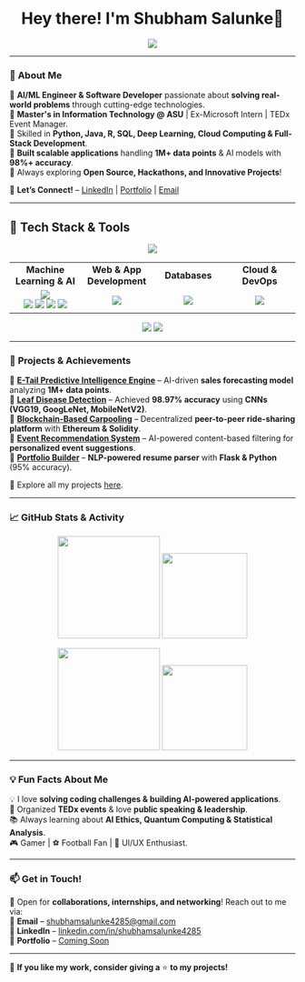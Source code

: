 <h1 align="center"> 
  Hey there! I'm Shubham Salunke👋 
</h1>


<p align="center">
  <img src="https://readme-typing-svg.herokuapp.com?color=F77F00&size=24&center=true&vCenter=true&width=500&lines=Software+Developer+%7C+AI%2FML+Engineer;Data+Scientist+%7C+Tech+Enthusiast;Coding+My+Way+to+the+Future+%F0%9F%9A%80" />
</p>

---

### 🚀 **About Me**  
🔹 **AI/ML Engineer & Software Developer** passionate about **solving real-world problems** through cutting-edge technologies.  
🔹 **Master's in Information Technology @ ASU** | Ex-Microsoft Intern | TEDx Event Manager.  
🔹 Skilled in **Python, Java, R, SQL, Deep Learning, Cloud Computing & Full-Stack Development**.  
🔹 **Built scalable applications** handling **1M+ data points** & AI models with **98%+ accuracy**.  
🔹 Always exploring **Open Source, Hackathons, and Innovative Projects**!  

📩 **Let’s Connect!** – [LinkedIn](https://www.linkedin.com/in/shubham-salunke-70346a289) | [Portfolio](#) | [Email](mailto:shubhamsalunke4285@gmail.com)  

---

## 🚀 Tech Stack & Tools  
<p align="center">
  <!-- Programming Languages -->
  <img src="https://skillicons.dev/icons?i=python,java,solidity,r,javascript&theme=dark" />
</p>

<table align="center">
  <tr>
    <td align="center" width="25%"><strong>Machine Learning & AI</strong></td>
    <td align="center" width="25%"><strong>Web & App Development</strong></td>
    <td align="center" width="25%"><strong>Databases</strong></td>
    <td align="center" width="25%"><strong>Cloud & DevOps</strong></td>
  </tr>
  <tr>
    <td align="center">
      <img src="https://skillicons.dev/icons?i=tensorflow,pytorch&theme=dark" /><br>
      <img src="https://img.shields.io/badge/Google%20Colab-F9AB00?style=for-the-badge&logo=googlecolab&logoColor=white" />
      <img src="https://img.shields.io/badge/Jupyter-F37626.svg?&style=for-the-badge&logo=Jupyter&logoColor=white" />
      <img src="https://img.shields.io/badge/Spyder-FF0000.svg?&style=for-the-badge&logo=spyder-ide&logoColor=white" />
      <img src="https://img.shields.io/badge/Anaconda-44A833.svg?&style=for-the-badge&logo=anaconda&logoColor=white" />
    </td>
    <td align="center">
      <img src="https://skillicons.dev/icons?i=flask,react,androidstudio&theme=dark" />
    </td>
    <td align="center">
      <img src="https://skillicons.dev/icons?i=mysql,mongodb&theme=dark" />
    </td>
    <td align="center">
      <img src="https://skillicons.dev/icons?i=aws,azure,git,github,docker,kubernetes&theme=dark" />
    </td>
  </tr>
</table>

<p align="center">
  <!-- Other Tools -->
  <img src="https://img.shields.io/badge/Ganache-EA7600?style=for-the-badge&logo=ethereum&logoColor=white" />
  <img src="https://skillicons.dev/icons?i=linux,vscode&theme=dark" />
</p>



---

### 🚀 **Projects & Achievements**  
📌 **[E-Tail Predictive Intelligence Engine](#)** – AI-driven **sales forecasting model** analyzing **1M+ data points**.  
📌 **[Leaf Disease Detection](#)** – Achieved **98.97% accuracy** using **CNNs (VGG19, GoogLeNet, MobileNetV2)**.  
📌 **[Blockchain-Based Carpooling](#)** – Decentralized **peer-to-peer ride-sharing platform** with **Ethereum & Solidity**.  
📌 **[Event Recommendation System](#)** – AI-powered content-based filtering for **personalized event suggestions**.  
📌 **[Portfolio Builder](#)** – **NLP-powered resume parser** with **Flask & Python** (95% accuracy).  

🔗 Explore all my projects [here](https://github.com/shubham-salunke).  

---

### 📈 **GitHub Stats & Activity**  
<p align="center">
  <img src="https://github-readme-stats.vercel.app/api?username=ShubhamSalunke4285&show_icons=true&theme=algolia&count_private=true" height="180px" />
  <img src="https://github-profile-summary-cards.vercel.app/api/cards/repos-per-language?username=ShubhamSalunke4285&theme=algolia" height="150">
<!--   <img src="https://github-readme-streak-stats.herokuapp.com/?user=ShubhamSalunke4285&theme=algolia" height="180px" /> -->
</p>

<p align="center">
<!--   <img src="https://github-profile-summary-cards.vercel.app/api/cards/repos-per-language?username=ShubhamSalunke4285&theme=dark" height="150"> -->
  <img src="https://github-readme-streak-stats.herokuapp.com/?user=ShubhamSalunke4285&theme=algolia" height="180px" />
  <img src="https://github-profile-trophy.vercel.app/?username=ShubhamSalunke4285&theme=darkhub&margin-w=10" height="150">
</p>

---

### 💡 **Fun Facts About Me**  
💡 I love **solving coding challenges & building AI-powered applications**.  
🎤 Organized **TEDx events** & love **public speaking & leadership**.  
📚 Always learning about **AI Ethics, Quantum Computing & Statistical Analysis**.  
🎮 Gamer | ⚽ Football Fan | 🎨 UI/UX Enthusiast.  

---

### 📫 **Get in Touch!**  
💬 Open for **collaborations, internships, and networking**! Reach out to me via:  
📩 **Email** – [shubhamsalunke4285@gmail.com](mailto:shubhamsalunke4285@gmail.com)  
🔗 **LinkedIn** – [linkedin.com/in/shubhamsalunke4285](https://www.linkedin.com/in/shubham-salunke-70346a289)  
🚀 **Portfolio** – [Coming Soon](#)  

---

🌟 **If you like my work, consider giving a** ⭐ **to my projects!**  
